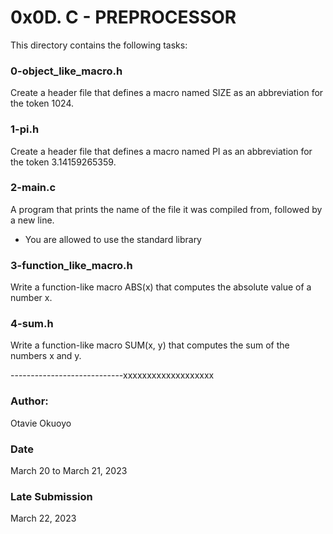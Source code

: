 # 0x0D. C - PREPROCESSOR

This directory contains the following tasks:

### 0-object_like_macro.h
Create a header file that defines a macro named SIZE as an abbreviation for the token 1024.

### 1-pi.h
Create a header file that defines a macro named PI as an abbreviation for the token 3.14159265359.

### 2-main.c
A program that prints the name of the file it was compiled from, followed by a new line.
- You are allowed to use the standard library

### 3-function_like_macro.h
Write a function-like macro ABS(x) that computes the absolute value of a number x.

### 4-sum.h
Write a function-like macro SUM(x, y) that computes the sum of the numbers x and y.






----------------------------xxxxxxxxxxxxxxxxxxx

### Author:
Otavie Okuoyo

### Date
March 20 to March 21, 2023

### Late Submission
March 22, 2023
